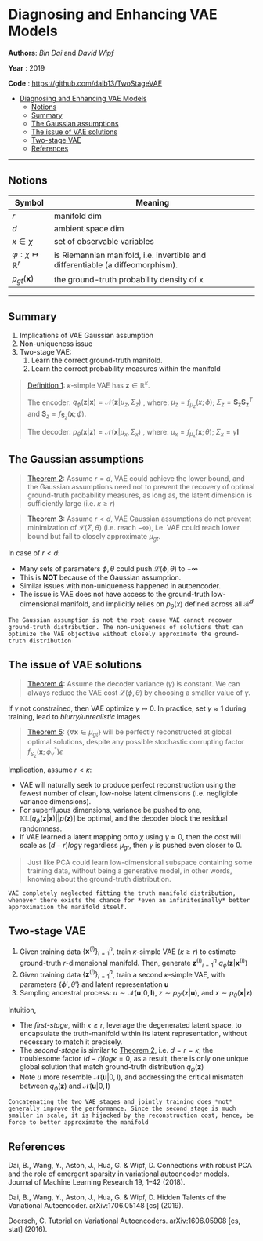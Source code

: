 # Diagnosing and Enhancing VAE Models

**Authors**: *Bin Dai* and *David Wipf*

**Year** : 2019

**Code** : https://github.com/daib13/TwoStageVAE

- [Diagnosing and Enhancing VAE Models](#diagnosing-and-enhancing-vae-models)
  - [Notions](#notions)
  - [Summary](#summary)
  - [The Gaussian assumptions](#the-gaussian-assumptions)
  - [The issue of VAE solutions](#the-issue-of-vae-solutions)
  - [Two-stage VAE](#two-stage-vae)
  - [References](#references)

---

## Notions

| Symbol                               | Meaning                                                                        |
| ------------------------------------ | ------------------------------------------------------------------------------ |
| $r$                                  | manifold dim                                                                   |
| $d$                                  | ambient space dim                                                              |
| $x \in \chi$                         | set of observable variables                                                    |
| $\varphi: \chi \mapsto \mathbb{R}^r$ | is Riemannian manifold, i.e. invertible and differentiable (a diffeomorphism). |
| $p_{gt}(\boldsymbol{x})$             | the ground-truth probability density of x                                      |

---

## Summary

1. Implications of VAE Gaussian assumption
2. Non-uniqueness issue
3. Two-stage VAE:
    1. Learn the correct ground-truth manifold.
    2. Learn the correct  probability measures within the manifold

> [Definition 1](#def1): $\kappa\text{-simple}$ VAE has
> $\boldsymbol{z} \in \mathbb{R}^\kappa$.
>
> The encoder: $q_\phi(\boldsymbol{z}|\boldsymbol{x}) = \mathcal{N}(\boldsymbol{z}|\mu_z,\Sigma_z)$
> , where:
> $\mu_z=f_{\mu_z}(x;\phi)$;
> $\Sigma_z=\mathbf{S_z}\mathbf{S_z}^T$ and $\mathbf{S}_z=f_{\mathbf{S}_z}(\boldsymbol{x};\phi)$.
>
> The decoder: $p_\theta(\boldsymbol{x}|\boldsymbol{z}) = \mathcal{N}(\boldsymbol{x}|\mu_x,\Sigma_x)$
> , where:
> $\mu_x=f_{\mu_x}(\boldsymbol{x};\theta)$;
> $\Sigma_x=\gamma\boldsymbol{I}$

## The Gaussian assumptions

> [Theorem 2](#theo2): Assume $r=d$, VAE could achieve the lower bound, and the Gaussian assumptions need not to prevent the recovery of optimal ground-truth probability measures, as long as, the latent dimension is sufficiently large (i.e. $\kappa \ge r$)

> [Theorem 3](#theo3): Assume $r<d$, VAE Gaussian assumptions do not prevent minimization of $\mathcal{L}(\Sigma,\theta)$ (i.e. reach $-\infty$), i.e. VAE could reach lower bound but fail to closely approximate $\mu_{gt}$.

In case of $r<d$:

* Many sets of parameters ${\phi,\theta}$ could push $\mathcal{L}(\phi,\theta)$ to $-\infty$
* This is **NOT** because of the Gaussian assumption.
* Similar issues with non-uniqueness happened in autoencoder.
* The issue is VAE does not have access to the ground-truth low-dimensional manifold, and implicitly relies on $p_\theta(x)$ defined across all $\mathcal{R}^d$

```
The Gaussian assumption is not the root cause VAE cannot recover ground-truth distribution. The non-uniqueness of solutions that can optimize the VAE objective without closely approximate the ground-truth distribution
```

## The issue of VAE solutions

> [Theorem 4](#theo4): Assume the decoder variance ($\gamma$) is constant. We can always reduce the VAE cost $\mathcal{L}(\phi,\theta)$ by choosing a smaller value of $\gamma$.

If $\gamma$ not constrained, then VAE optimize $\gamma \mapsto 0$. In practice, set $\gamma \approx 1$ during training, lead to *blurry/unrealistic* images

> [Theorem 5](#theo5): $\{\forall \boldsymbol{x} \in \mu_{gt}\}$ will be perfectly reconstructed at global optimal solutions, despite any possible stochastic corrupting factor $f_{S_z}(\boldsymbol{x};\phi^*_\gamma)\epsilon$

Implication, assume $r < \kappa$:

* VAE will naturally seek to produce perfect reconstruction using the fewest number of clean, low-noise latent dimensions (i.e. negligible variance dimensions).
* For superfluous dimensions, variance be pushed to one, $\mathbb{KL}[q_\phi(\boldsymbol{z}|\boldsymbol{x})||p(\boldsymbol{z})]$ be optimal, and the decoder block the residual randomness.
* If VAE learned a latent mapping onto $\chi$ using $\gamma\approx0$, then the cost will scale as $(d-r)log\gamma$ regardless $\mu_{gt}$, then $\gamma$ is pushed even closer to 0.

> Just like PCA could learn low-dimensional subspace containing some training data, without being a generative model, in other words, knowing about the ground-truth distribution.

```
VAE completely neglected fitting the truth manifold distribution, whenever there exists the chance for *even an infinitesimally* better approximation the manifold itself.
```

## Two-stage VAE

1. Given training data $\{\boldsymbol{x}^{(i)}\}_{i=1}^n$, train $\kappa\text{-simple}$ VAE ($\kappa \ge r$) to estimate ground-truth $r\text{-dimensional}$ manifold. Then, generate ${\boldsymbol{z}^{(i)}}_{i=1}^n ~ q_\phi(\boldsymbol{z}|\boldsymbol{x}^{(i)})$
2. Given training data $\{\boldsymbol{z}^{(i)}\}_{i=1}^n$, train a second $\kappa\text{-simple}$ VAE, with parameters $\{\phi',\theta'\}$ and latent representation $\boldsymbol{u}$
3. Sampling ancestral process: $u \sim \mathcal{N}(\boldsymbol{u}|0, \boldsymbol{I})$,
$z \sim p_{\theta'}(\boldsymbol{z}|\boldsymbol{u})$, and
$x \sim p_{\theta}(\boldsymbol{x}|\boldsymbol{z})$

Intuition,

* The *first-stage*, with $\kappa \ge r$, leverage the degenerated latent space, to encapsulate the truth-manifold within its latent representation, without necessary to match it precisely.
* The *second-stage* is similar to [Theorem 2](), i.e. $d=r=\kappa$, the troublesome factor $(d-r)log\kappa=0$, as a result, there is only one unique global solution that match ground-truth distribution $q_\phi(\boldsymbol{z})$
* Note $u$ more resemble $\mathcal{N}(\boldsymbol{u}|0, \boldsymbol{I})$, and addressing the critical mismatch between $q_\phi(\boldsymbol{z})$ and $\mathcal{N}(\boldsymbol{u}|0, \boldsymbol{I})$

```
Concatenating the two VAE stages and jointly training does *not* generally improve the performance. Since the second stage is much smaller in scale, it is hijacked by the reconstruction cost, hence, be force to better approximate the manifold
```


## References

Dai, B., Wang, Y., Aston, J., Hua, G. & Wipf, D. Connections with robust PCA and the role of emergent sparsity in variational autoencoder models. Journal of Machine Learning Research 19, 1–42 (2018).

Dai, B., Wang, Y., Aston, J., Hua, G. & Wipf, D. Hidden Talents of the Variational Autoencoder. arXiv:1706.05148 [cs] (2019).

Doersch, C. Tutorial on Variational Autoencoders. arXiv:1606.05908 [cs, stat] (2016).
